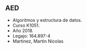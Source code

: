 <h2>AED</h2>
<ul>
  <li>Algoritmos y estructura de datos.</li>
  <li>Curso K1051.</li>
  <li>Año 2018.</li>
  <li>Legajo: 164.897-4</li>
  <li>Martinez, Martin Nicolas</li>
  </ul>
